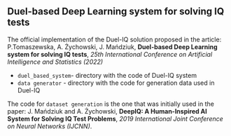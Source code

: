 ## Duel-based Deep Learning system for solving IQ tests

The official implementation of the Duel-IQ solution proposed in the article: 
P.Tomaszewska, A. Żychowski, J. Mańdziuk, **Duel-based Deep Learning system for solving IQ tests**, *25th International Conference on Artificial Intelligence and Statistics (2022)*

- `duel_based_system`- directory with the code of Duel-IQ system
- `data generator` - directory with the code for generation data used in Duel-IQ 

The code for `dataset generation` is the one that was initially used in the paper: 
J. Mańdziuk and A. Żychowski, **DeepIQ: A Human-Inspired AI System for Solving IQ Test Problems**, *2019 International Joint Conference on Neural Networks (IJCNN)*.

